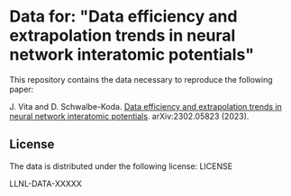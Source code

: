 # Data for: "Data efficiency and extrapolation trends in neural network interatomic potentials"

This repository contains the data necessary to reproduce the following paper:

J. Vita and D. Schwalbe-Koda. [Data efficiency and extrapolation trends in neural network interatomic potentials](https://arxiv.org/abs/2302.05823). arXiv:2302.05823 (2023).


## License

The data is distributed under the following license: LICENSE

LLNL-DATA-XXXXX
